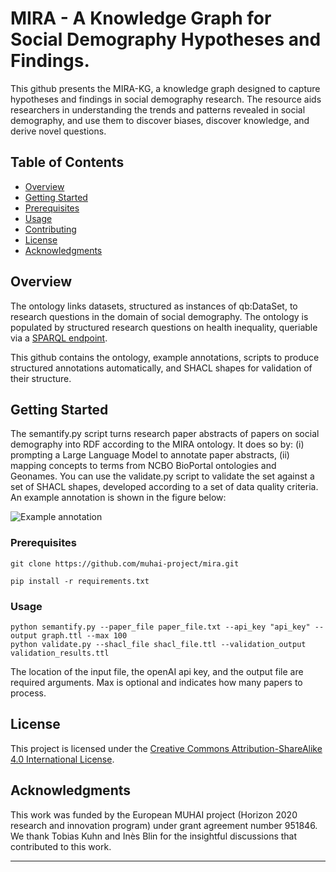 # MIRA - A Knowledge Graph for Social Demography Hypotheses and Findings.

This github presents the MIRA-KG, a knowledge graph designed to capture hypotheses and findings in social demography research. The resource aids researchers in understanding the trends and patterns revealed in social demography, and use them to discover biases, discover knowledge, and derive novel questions.

## Table of Contents
- [Overview](#overview)
- [Getting Started](#getting-started)
- [Prerequisites](#prerequisites)
- [Usage](#usage)
- [Contributing](#contributing)
- [License](#license)
- [Acknowledgments](#acknowledgments)

## Overview

The ontology links datasets, structured as instances of qb:DataSet, to research questions in the domain of social demography. The ontology is populated by structured research questions on health inequality, queriable via a [SPARQL endpoint](
https://api.druid.datalegend.net/datasets/lisestork/MIRA-KG/services/MIRA-KG/sparql).

This github contains the ontology, example annotations, scripts to produce structured annotations automatically, and SHACL shapes for validation of their structure.

## Getting Started

The semantify.py script turns research paper abstracts of papers on social demography into RDF according to the MIRA ontology. It does so by: (i) prompting a Large Language Model to annotate paper abstracts, (ii) mapping concepts to terms from NCBO BioPortal ontologies and Geonames.
You can use the validate.py script to validate the set against a set of SHACL shapes, developed according to a set of data quality criteria. An example annotation is shown in the figure below:

![Example annotation]("./figures/example-annotation.png")

### Prerequisites

```
git clone https://github.com/muhai-project/mira.git
```

```
pip install -r requirements.txt
```

### Usage

```
python semantify.py --paper_file paper_file.txt --api_key "api_key" --output graph.ttl --max 100
python validate.py --shacl_file shacl_file.ttl --validation_output validation_results.ttl

```
The location of the input file, the openAI api key, and the output file are required arguments. Max is optional and indicates how many papers to process.


## License

This project is licensed under the [Creative Commons Attribution-ShareAlike 4.0 International License](https://creativecommons.org/licenses/by-sa/4.0/).

## Acknowledgments
This work was funded by the European MUHAI project (Horizon 2020 research and innovation program) under grant agreement
number 951846. We thank Tobias Kuhn and Inès Blin for the insightful discussions that contributed to this work.

---
